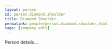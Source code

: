 ```yaml
---
layout: person
id: person.diamond.shoulder
title: Diamond Shoulder
permalink: people/person.diamond.shoulder.html
tags: [company.edit]
---
```


Person details...